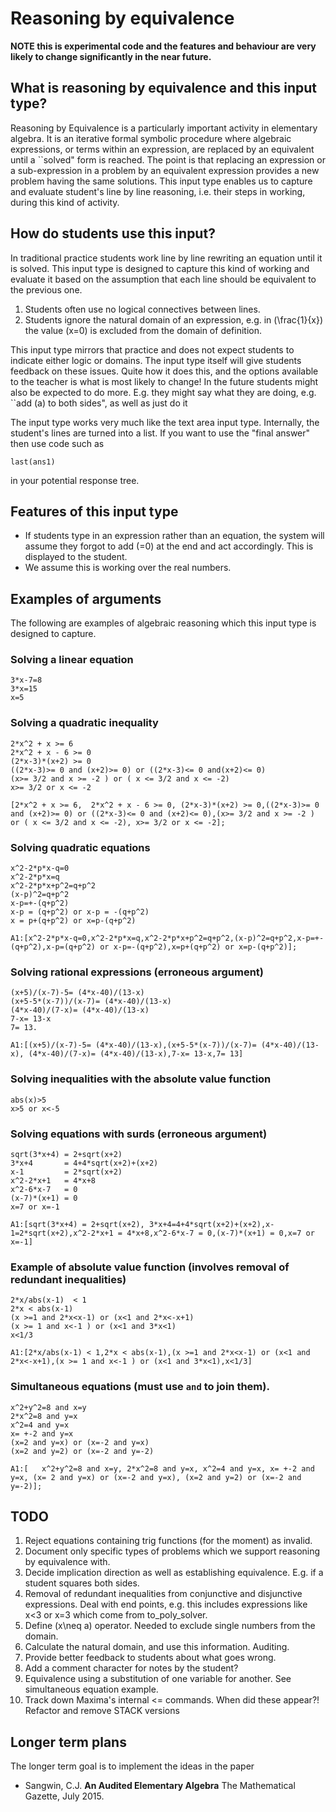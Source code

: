 ﻿# Reasoning by equivalence

__NOTE this is experimental code and the features and behaviour are very likely to change significantly in the near future.__

##  What is reasoning by equivalence and this input type?

Reasoning by Equivalence is a particularly important activity in elementary algebra.  It is an iterative formal symbolic procedure where algebraic expressions, or terms within an expression, are replaced by an equivalent until a ``solved" form is reached.
The point is that replacing an expression or a sub-expression in a problem by an equivalent expression provides a new problem having the same solutions.
This input type enables us to capture and evaluate student's line by line reasoning, i.e. their steps in working, during this kind of activity.

## How do students use this input?

In traditional practice students work line by line rewriting an equation until it is solved.  This input type is designed to capture this kind of working and evaluate it based on the assumption that each line should be equivalent to the previous one.

1. Students often use no logical connectives between lines.
2. Students ignore the natural domain of an expression, e.g. in \(\frac{1}{x}\) the value \(x=0\) is excluded from the domain of definition.

This input type mirrors that practice and does not expect students to indicate either logic or domains.  The input type itself will give students feedback on these issues.  Quite how it does this, and the options available to the teacher is what is most likely to change!  In the future students might also be expected to do more.  E.g. they might say what they are doing, e.g. ``add \(a\) to both sides", as well as just do it

The input type works very much like the text area input type.  Internally, the student's lines are turned into a list.  If you want to use the "final answer" then use code such as 

    last(ans1)

in your potential response tree.

## Features of this input type

* If students type in an expression rather than an equation, the system will assume they forgot to add \(=0\) at the end and act accordingly.  This is displayed to the student.
* We assume this is working over the real numbers.

## Examples of arguments

The following are examples of algebraic reasoning which this input type is designed to capture.

### Solving a linear equation

    3*x-7=8
    3*x=15
    x=5

### Solving a quadratic inequality

    2*x^2 + x >= 6 
    2*x^2 + x - 6 >= 0 
    (2*x-3)*(x+2) >= 0 
    ((2*x-3)>= 0 and (x+2)>= 0) or ((2*x-3)<= 0 and(x+2)<= 0)
    (x>= 3/2 and x >= -2 ) or ( x <= 3/2 and x <= -2) 
    x>= 3/2 or x <= -2

    [2*x^2 + x >= 6,  2*x^2 + x - 6 >= 0, (2*x-3)*(x+2) >= 0,((2*x-3)>= 0 and (x+2)>= 0) or ((2*x-3)<= 0 and (x+2)<= 0),(x>= 3/2 and x >= -2 ) or ( x <= 3/2 and x <= -2), x>= 3/2 or x <= -2];

### Solving quadratic equations

    x^2-2*p*x-q=0
    x^2-2*p*x=q
    x^2-2*p*x+p^2=q+p^2
    (x-p)^2=q+p^2
    x-p=+-(q+p^2)
    x-p = (q+p^2) or x-p = -(q+p^2)
    x = p+(q+p^2) or x=p-(q+p^2)

    A1:[x^2-2*p*x-q=0,x^2-2*p*x=q,x^2-2*p*x+p^2=q+p^2,(x-p)^2=q+p^2,x-p=+-(q+p^2),x-p=(q+p^2) or x-p=-(q+p^2),x=p+(q+p^2) or x=p-(q+p^2)];

### Solving rational expressions (erroneous argument)

    (x+5)/(x-7)-5= (4*x-40)/(13-x)
    (x+5-5*(x-7))/(x-7)= (4*x-40)/(13-x)
    (4*x-40)/(7-x)= (4*x-40)/(13-x)
    7-x= 13-x
    7= 13.

    A1:[(x+5)/(x-7)-5= (4*x-40)/(13-x),(x+5-5*(x-7))/(x-7)= (4*x-40)/(13-x), (4*x-40)/(7-x)= (4*x-40)/(13-x),7-x= 13-x,7= 13]

### Solving inequalities with the absolute value function

    abs(x)>5
    x>5 or x<-5

### Solving equations with surds (erroneous argument)

    sqrt(3*x+4) = 2+sqrt(x+2)
    3*x+4       = 4+4*sqrt(x+2)+(x+2)
    x-1         = 2*sqrt(x+2)
    x^2-2*x+1   = 4*x+8
    x^2-6*x-7   = 0
    (x-7)*(x+1) = 0
    x=7 or x=-1

    A1:[sqrt(3*x+4) = 2+sqrt(x+2), 3*x+4=4+4*sqrt(x+2)+(x+2),x-1=2*sqrt(x+2),x^2-2*x+1 = 4*x+8,x^2-6*x-7 = 0,(x-7)*(x+1) = 0,x=7 or x=-1]


### Example of absolute value function (involves removal of redundant inequalities)

    2*x/abs(x-1)  < 1 
    2*x < abs(x-1)
    (x >=1 and 2*x<x-1) or (x<1 and 2*x<-x+1) 
    (x >= 1 and x<-1 ) or (x<1 and 3*x<1)
    x<1/3 

    A1:[2*x/abs(x-1) < 1,2*x < abs(x-1),(x >=1 and 2*x<x-1) or (x<1 and 2*x<-x+1),(x >= 1 and x<-1 ) or (x<1 and 3*x<1),x<1/3]

### Simultaneous equations (must use `and` to join them).

    x^2+y^2=8 and x=y
    2*x^2=8 and y=x
    x^2=4 and y=x
    x= +-2 and y=x
    (x=2 and y=x) or (x=-2 and y=x)
    (x=2 and y=2) or (x=-2 and y=-2)

    A1:[   x^2+y^2=8 and x=y, 2*x^2=8 and y=x, x^2=4 and y=x, x= +-2 and y=x, (x= 2 and y=x) or (x=-2 and y=x), (x=2 and y=2) or (x=-2 and y=-2)];

## TODO

1. Reject equations containing trig functions (for the moment) as invalid.
2. Document only specific types of problems which we support reasoning by equivalence with.
3. Decide implication direction as well as establishing equivalence.  E.g. if a student squares both sides.
4. Removal of redundant inequalities from conjunctive and disjunctive expressions.  Deal with end points, e.g. this includes expressions like x<3 or x=3 which come from to_poly_solver.
5. Define \(x\neq a\) operator.  Needed to exclude single numbers from the domain.
6. Calculate the natural domain, and use this information.  Auditing.
7. Provide better feedback to students about what goes wrong.
8. Add a comment character for notes by the student?
9. Equivalence using a substitution of one variable for another.  See simultaneous equation example.
10. Track down Maxima's internal <= commands.  When did these appear?!  Refactor and remove STACK versions


## Longer term plans

The longer term goal is to implement the ideas in the paper 

* Sangwin, C.J. __An Audited Elementary Algebra__ The Mathematical Gazette, July 2015.
